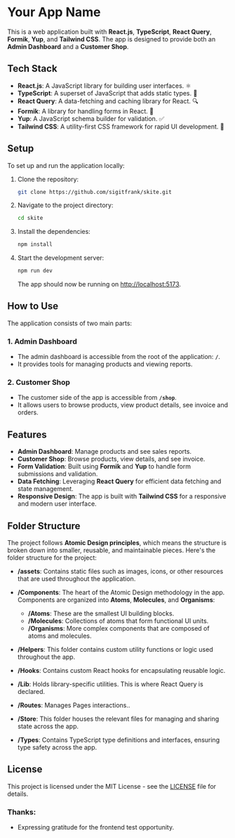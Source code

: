 # Your App Name

This is a web application built with **React.js**, **TypeScript**, **React Query**, **Formik**, **Yup**, and **Tailwind CSS**. The app is designed to provide both an **Admin Dashboard** and a **Customer Shop**.

## Tech Stack
- **React.js**: A JavaScript library for building user interfaces. ⚛️
- **TypeScript**: A superset of JavaScript that adds static types. 🦕
- **React Query**: A data-fetching and caching library for React. 🔍
- **Formik**: A library for handling forms in React. 📝
- **Yup**: A JavaScript schema builder for validation. ✅
- **Tailwind CSS**: A utility-first CSS framework for rapid UI development. 🌊

## Setup

To set up and run the application locally:

1. Clone the repository:
    ```bash
    git clone https://github.com/sigitfrank/skite.git
    ```

2. Navigate to the project directory:
    ```bash
    cd skite
    ```

3. Install the dependencies:
    ```bash
    npm install
    ```

4. Start the development server:
    ```bash
    npm run dev
    ```

   The app should now be running on [http://localhost:5173](http://localhost:5173).

## How to Use

The application consists of two main parts:

### 1. Admin Dashboard
- The admin dashboard is accessible from the root of the application: **`/`**.
- It provides tools for managing products and viewing reports.

### 2. Customer Shop
- The customer side of the app is accessible from **`/shop`**.
- It allows users to browse products, view product details, see invoice and orders.

## Features

- **Admin Dashboard**: Manage products and see sales reports.
- **Customer Shop**: Browse products, view details, and see invoice.
- **Form Validation**: Built using **Formik** and **Yup** to handle form submissions and validation.
- **Data Fetching**: Leveraging **React Query** for efficient data fetching and state management.
- **Responsive Design**: The app is built with **Tailwind CSS** for a responsive and modern user interface.

## Folder Structure

The project follows **Atomic Design principles**, which means the structure is broken down into smaller, reusable, and maintainable pieces. Here's the folder structure for the project:

- **/assets**: Contains static files such as images, icons, or other resources that are used throughout the application.
- **/Components**: The heart of the Atomic Design methodology in the app. Components are organized into **Atoms**, **Molecules**, and **Organisms**:
  - **/Atoms**: These are the smallest UI building blocks.
  - **/Molecules**: Collections of atoms that form functional UI units.
  - **/Organisms**: More complex components that are composed of atoms and molecules.
  
- **/Helpers**: This folder contains custom utility functions or logic used throughout the app.

- **/Hooks**: Contains custom React hooks for encapsulating reusable logic.
  
- **/Lib**: Holds library-specific utilities. This is where React Query is declared.

- **/Routes**: Manages Pages interactions..

- **/Store**: This folder houses the relevant files for managing and sharing state across the app.

- **/Types**: Contains TypeScript type definitions and interfaces, ensuring type safety across the app.


## License

This project is licensed under the MIT License - see the [LICENSE](LICENSE) file for details.

### Thanks:
- Expressing gratitude for the frontend test opportunity.